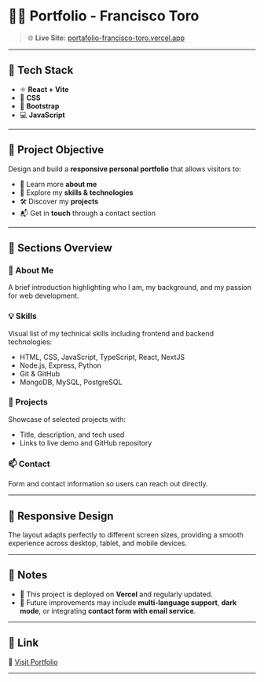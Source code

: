# 🧑‍💻 Portfolio - Francisco Toro

> 🌐 **Live Site:** [portafolio-francisco-toro.vercel.app](https://portafolio-francisco-toro.vercel.app/)

---

## 🚀 Tech Stack

- ⚛️ **React + Vite**
- 🎨 **CSS**
- 🎯 **Bootstrap**
- 💻 **JavaScript**

---

## 🎯 Project Objective

Design and build a **responsive personal portfolio** that allows visitors to:

- 📌 Learn more **about me**
- 🧠 Explore my **skills & technologies**
- 🛠️ Discover my **projects**
- 📬 Get in **touch** through a contact section

---

## 📂 Sections Overview

### 👤 About Me
A brief introduction highlighting who I am, my background, and my passion for web development.

### 💡 Skills
Visual list of my technical skills including frontend and backend technologies:
- HTML, CSS, JavaScript, TypeScript, React, NextJS
- Node.js, Express, Python
- Git & GitHub
- MongoDB, MySQL, PostgreSQL

### 🧩 Projects
Showcase of selected projects with:
- Title, description, and tech used
- Links to live demo and GitHub repository

### 📫 Contact
Form and contact information so users can reach out directly.

---

## 📱 Responsive Design

The layout adapts perfectly to different screen sizes, providing a smooth experience across desktop, tablet, and mobile devices.

---

## 📌 Notes

- 🧪 This project is deployed on **Vercel** and regularly updated.
- 🧱 Future improvements may include **multi-language support**, **dark mode**, or integrating **contact form with email service**.

---

## 🧷 Link

🔗 [Visit Portfolio](https://portafolio-francisco-toro.vercel.app/)

---


